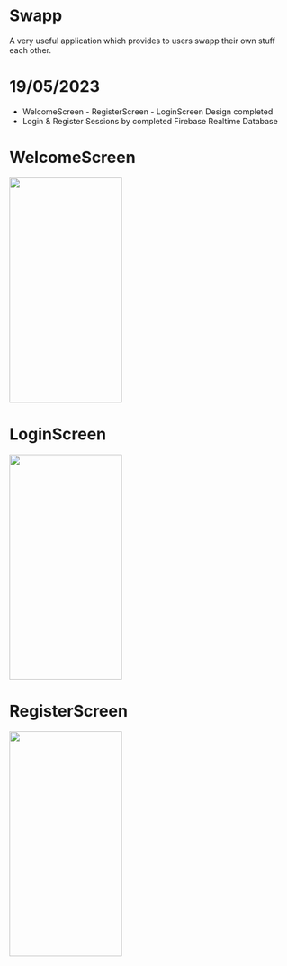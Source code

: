 # Swapp
A very useful application which provides to users swapp their own stuff each other.

# 19/05/2023

<ul>
  <li>WelcomeScreen - RegisterScreen - LoginScreen Design completed</li>
  <li>Login & Register Sessions by completed Firebase Realtime Database</li>

</ul>

# WelcomeScreen 

<img src="https://gcdnb.pbrd.co/images/Ud3ok7dfHZVp.png?o=1" width="200" height="400">


# LoginScreen 


<img src="https://gcdnb.pbrd.co/images/FUtYKYaAhGdm.png?o=1" width="200" height="400">


# RegisterScreen

<img src="https://gcdnb.pbrd.co/images/B7WWwh8yKffs.png?o=1" width="200" height="400">
